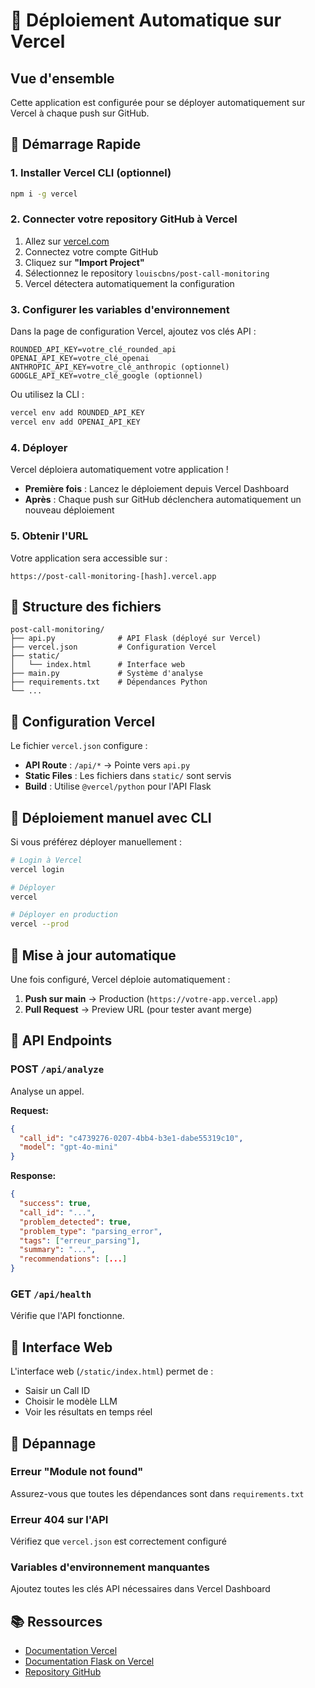# 🚀 Déploiement Automatique sur Vercel

## Vue d'ensemble

Cette application est configurée pour se déployer automatiquement sur Vercel à chaque push sur GitHub.

## 🎯 Démarrage Rapide

### 1. Installer Vercel CLI (optionnel)

```bash
npm i -g vercel
```

### 2. Connecter votre repository GitHub à Vercel

1. Allez sur [vercel.com](https://vercel.com)
2. Connectez votre compte GitHub
3. Cliquez sur **"Import Project"**
4. Sélectionnez le repository `louiscbns/post-call-monitoring`
5. Vercel détectera automatiquement la configuration

### 3. Configurer les variables d'environnement

Dans la page de configuration Vercel, ajoutez vos clés API :

```
ROUNDED_API_KEY=votre_clé_rounded_api
OPENAI_API_KEY=votre_clé_openai
ANTHROPIC_API_KEY=votre_clé_anthropic (optionnel)
GOOGLE_API_KEY=votre_clé_google (optionnel)
```

Ou utilisez la CLI :
```bash
vercel env add ROUNDED_API_KEY
vercel env add OPENAI_API_KEY
```

### 4. Déployer

Vercel déploiera automatiquement votre application !

- **Première fois** : Lancez le déploiement depuis Vercel Dashboard
- **Après** : Chaque push sur GitHub déclenchera automatiquement un nouveau déploiement

### 5. Obtenir l'URL

Votre application sera accessible sur :
```
https://post-call-monitoring-[hash].vercel.app
```

## 📁 Structure des fichiers

```
post-call-monitoring/
├── api.py              # API Flask (déployé sur Vercel)
├── vercel.json         # Configuration Vercel
├── static/
│   └── index.html      # Interface web
├── main.py             # Système d'analyse
├── requirements.txt    # Dépendances Python
└── ...
```

## 🔧 Configuration Vercel

Le fichier `vercel.json` configure :

- **API Route** : `/api/*` → Pointe vers `api.py`
- **Static Files** : Les fichiers dans `static/` sont servis
- **Build** : Utilise `@vercel/python` pour l'API Flask

## 🚀 Déploiement manuel avec CLI

Si vous préférez déployer manuellement :

```bash
# Login à Vercel
vercel login

# Déployer
vercel

# Déployer en production
vercel --prod
```

## 🔄 Mise à jour automatique

Une fois configuré, Vercel déploie automatiquement :

1. **Push sur main** → Production (`https://votre-app.vercel.app`)
2. **Pull Request** → Preview URL (pour tester avant merge)

## 📝 API Endpoints

### POST `/api/analyze`
Analyse un appel.

**Request:**
```json
{
  "call_id": "c4739276-0207-4bb4-b3e1-dabe55319c10",
  "model": "gpt-4o-mini"
}
```

**Response:**
```json
{
  "success": true,
  "call_id": "...",
  "problem_detected": true,
  "problem_type": "parsing_error",
  "tags": ["erreur_parsing"],
  "summary": "...",
  "recommendations": [...]
}
```

### GET `/api/health`
Vérifie que l'API fonctionne.

## 🎨 Interface Web

L'interface web (`/static/index.html`) permet de :
- Saisir un Call ID
- Choisir le modèle LLM
- Voir les résultats en temps réel

## 🐛 Dépannage

### Erreur "Module not found"
Assurez-vous que toutes les dépendances sont dans `requirements.txt`

### Erreur 404 sur l'API
Vérifiez que `vercel.json` est correctement configuré

### Variables d'environnement manquantes
Ajoutez toutes les clés API nécessaires dans Vercel Dashboard

## 📚 Ressources

- [Documentation Vercel](https://vercel.com/docs)
- [Documentation Flask on Vercel](https://vercel.com/docs/concepts/functions/serverless-functions/runtimes/python)
- [Repository GitHub](https://github.com/louiscbns/post-call-monitoring)


